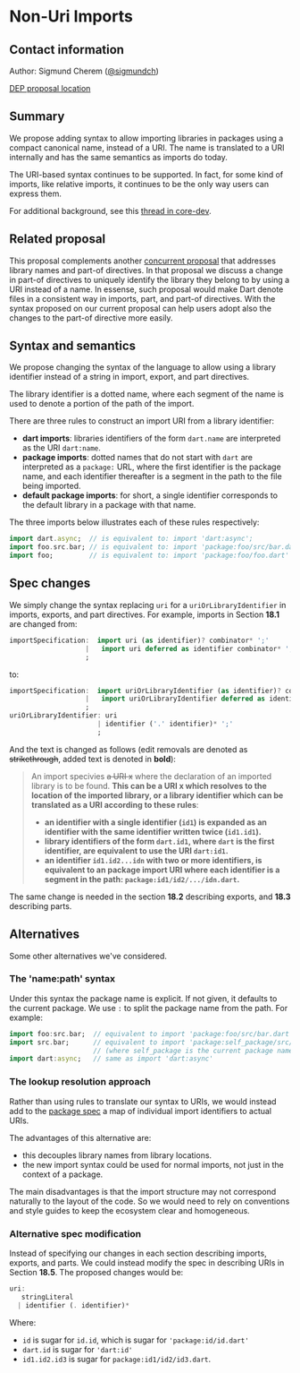 # Non-Uri Imports

## Contact information

Author: Sigmund Cherem ([@sigmundch][])

[DEP proposal location](https://github.com/sigmundch/DEP-nonuri-imports/blob/master/proposal.md)

## Summary

We propose adding syntax to allow importing libraries in packages using a
compact canonical name, instead of a URI. The name is translated to a URI
internally and has the same semantics as imports do today.

The URI-based syntax continues to be supported. In fact, for some kind of
imports, like relative imports, it continues to be the only way users can
express them.

For additional background, see this [thread in core-dev](https://groups.google.com/a/dartlang.org/forum/#!topic/core-dev/Mtii4OONYkQ).

## Related proposal

This proposal complements another [concurrent proposal][DEP-resolved-part-of]
that addresses library names and part-of directives. In that proposal we discuss
a change in part-of directives to uniquely identify the library they belong to
by using a URI instead of a name.  In essense, such proposal would make Dart
denote files in a consistent way in imports, part, and part-of directives. With
the syntax proposed on our current proposal can help users adopt also the
changes to the part-of directive more easily.

## Syntax and semantics

We propose changing the syntax of the language to allow using a library
identifier instead of a string in import, export, and part directives.

The library identifier is a dotted name, where each segment of the name is used
to denote a portion of the path of the import.

There are three rules to construct an import URI from a library identifier:

  * **dart imports**: libraries identifiers of the form `dart.name` are
    interpreted as the URI `dart:name`.
  * **package imports**: dotted names that do not start with `dart` are
    interpreted as a `package:` URL, where the first identifier is the package
    name, and each identifier thereafter is a segment in the path to the file
    being imported.
  * **default package imports**: for short, a single identifier corresponds to
    the default library in a package with that name.

The three imports below illustrates each of these rules respectively:
```dart
import dart.async;  // is equivalent to: import 'dart:async';
import foo.src.bar; // is equivalent to: import 'package:foo/src/bar.dart';
import foo;         // is equivalent to: import 'package:foo/foo.dart'
```


## Spec changes

We simply change the syntax replacing `uri` for a `uriOrLibraryIdentifier` in
imports, exports, and part directives. For example, imports in Section **18.1**
are changed from:

```dart
importSpecification:  import uri (as identifier)? combinator* ';'
                   |   import uri deferred as identifier combinator* ';'
                   ;
```

to:
```dart
importSpecification:  import uriOrLibraryIdentifier (as identifier)? combinator* ';'
                   |   import uriOrLibraryIdentifier deferred as identifier combinator* ';'
                   ;
uriOrLibraryIdentifier: uri
                      | identifier ('.' identifier)* ';'
                      ;
```

And the text is changed as follows (edit removals are denoted as
~~strikethrough~~, added text is denoted in **bold**):

> An import specivies ~~a URI x~~ where the declaration of an imported library
> is to be found. **This can be a URI x which resolves to the location of the
> imported library, or a library identifier which can be translated as a URI
> according to these rules**:
>  * **an identifier with a single identifier (`id1`) is expanded as
>    an identifier with the same identifier written twice (`id1.id1`).**
>  * **library identifiers of the form `dart.id1`, where `dart` is the first
>    identifier, are equivalent to use the URI `dart:id1`.**
>  * **an identifier `id1.id2...idn` with two or more identifiers, is equivalent
>    to an package import URI where each identifier is a segment in the path:
>    `package:id1/id2/.../idn.dart`.**

The same change is needed in the section **18.2** describing exports,
and **18.3** describing parts.

## Alternatives

Some other alternatives we've considered.

### The 'name:path' syntax

Under this syntax the package name is explicit. If not given, it defaults to the
current package. We use `:` to split the package name from the path. For
example:

```dart
import foo:src.bar;  // equivalent to import 'package:foo/src/bar.dart'
import src.bar;      // equivalent to import 'package:self_package/src/bar.dart'
                     // (where self_package is the current package name)
import dart:async;   // same as import 'dart:async'
```

### The lookup resolution approach

Rather than using rules to translate our syntax to URIs, we would instead
add to the [package spec](https://github.com/lrhn/dep-pkgspec) a map
of individual import identifiers to actual URIs.

The advantages of this alternative are:
* this decouples library names from library locations.
* the new import syntax could be used for normal imports, not just in the
  context of a package.

The main disadvantages is that the import structure may not correspond naturally
to the layout of the code. So we would need to rely on conventions and style
guides to keep the ecosystem clear and homogeneous.

### Alternative spec modification

Instead of specifying our changes in each section describing imports, exports,
and parts. We could instead modify the spec in describing URIs in Section
**18.5**. The proposed changes would be:

```dart
uri:
   stringLiteral
  | identifier (. identifier)*
```

Where:
  * `id` is sugar for `id.id`, which is sugar for `'package:id/id.dart'`
  * `dart.id` is sugar for `'dart:id'`
  * `id1.id2.id3` is sugar for `package:id1/id2/id3.dart`.

[DEP-resolved-part-of]: https://github.com/sigmundch/DEP-resolved-part-of/blob/master/proposal.md
[@sigmundch]: https://github.com/sigmundch
